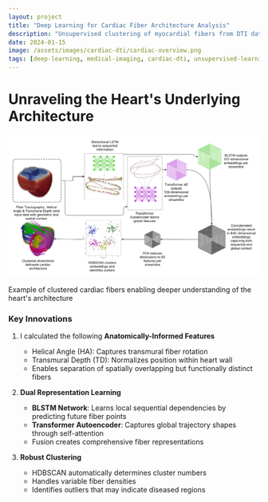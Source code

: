 ```yaml
---
layout: project
title: "Deep Learning for Cardiac Fiber Architecture Analysis"
description: "Unsupervised clustering of myocardial fibers from DTI data using sequential and global representations"
date: 2024-01-15
image: /assets/images/cardiac-dti/cardiac-overview.png
tags: [deep-learning, medical-imaging, cardiac-dti, unsupervised-learning]
---
```


# Unraveling the Heart's Underlying Architecture

<div class="project-hero">
  <img src="../images/project-images/fiber-clustering/flow diagram.png" alt="Example of clustered cardiac fibers">
  <p class="caption">Example of clustered cardiac fibers enabling deeper understanding of the heart's architecture</p>
</div>

### Key Innovations

1. I calculated the following **Anatomically-Informed Features**
   - Helical Angle (HA): Captures transmural fiber rotation
   - Transmural Depth (TD): Normalizes position within heart wall
   - Enables separation of spatially overlapping but functionally distinct fibers

2. **Dual Representation Learning**
   - **BLSTM Network**: Learns local sequential dependencies by predicting future fiber points
   - **Transformer Autoencoder**: Captures global trajectory shapes through self-attention
   - Fusion creates comprehensive fiber representations

3. **Robust Clustering**
   - HDBSCAN automatically determines cluster numbers
   - Handles variable fiber densities
   - Identifies outliers that may indicate diseased regions


